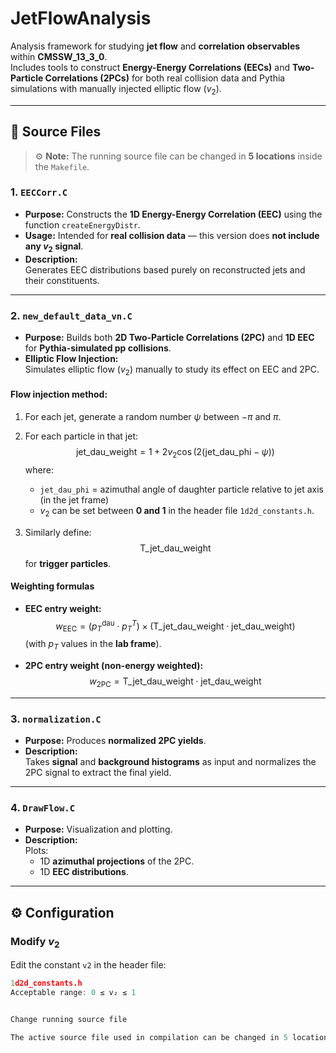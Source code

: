 # JetFlowAnalysis

Analysis framework for studying **jet flow** and **correlation observables** within **CMSSW_13_3_0**.  
Includes tools to construct **Energy-Energy Correlations (EECs)** and **Two-Particle Correlations (2PCs)** for both real collision data and Pythia simulations with manually injected elliptic flow ($v_2$).

---

## 📁 Source Files

> ⚙️ **Note:** The running source file can be changed in **5 locations** inside the `Makefile`.

### **1. `EECCorr.C`**
- **Purpose:** Constructs the **1D Energy-Energy Correlation (EEC)** using the function `createEnergyDistr`.
- **Usage:** Intended for **real collision data** — this version does **not include any $v_2$ signal**.
- **Description:**  
  Generates EEC distributions based purely on reconstructed jets and their constituents.

---

### **2. `new_default_data_vn.C`**
- **Purpose:** Builds both **2D Two-Particle Correlations (2PC)** and **1D EEC** for **Pythia-simulated pp collisions**.
- **Elliptic Flow Injection:**  
  Simulates elliptic flow ($v_2$) manually to study its effect on EEC and 2PC.

#### **Flow injection method:**
1. For each jet, generate a random number $\psi$ between $-\pi$ and $\pi$.
2. For each particle in that jet:
   $$
   \text{jet\_dau\_weight} = 1 + 2v_2\cos\big(2(\text{jet\_dau\_phi} - \psi)\big)
   $$
   where:
   - `jet_dau_phi` = azimuthal angle of daughter particle relative to jet axis (in the jet frame)
   - $v_2$ can be set between **0 and 1** in the header file `1d2d_constants.h`.

3. Similarly define:
   $$
   \text{T\_jet\_dau\_weight}
   $$
   for **trigger particles**.

#### **Weighting formulas**
- **EEC entry weight:**
  $$
  w_{\text{EEC}} = (p_T^{\text{dau}} \cdot p_T^{T}) \times (\text{T\_jet\_dau\_weight} \cdot \text{jet\_dau\_weight})
  $$
  (with $p_T$ values in the **lab frame**).

- **2PC entry weight (non-energy weighted):**
  $$
  w_{\text{2PC}} = \text{T\_jet\_dau\_weight} \cdot \text{jet\_dau\_weight}
  $$

---

### **3. `normalization.C`**
- **Purpose:** Produces **normalized 2PC yields**.
- **Description:**  
  Takes **signal** and **background histograms** as input and normalizes the 2PC signal to extract the final yield.

---

### **4. `DrawFlow.C`**
- **Purpose:** Visualization and plotting.
- **Description:**  
  Plots:
  - 1D **azimuthal projections** of the 2PC.
  - 1D **EEC distributions**.

---

## ⚙️ Configuration

### **Modify $v_2$**
Edit the constant `v2` in the header file:

```cpp
1d2d_constants.h
Acceptable range: 0 ≤ v₂ ≤ 1


Change running source file

The active source file used in compilation can be changed in 5 locations inside the Makefile.
